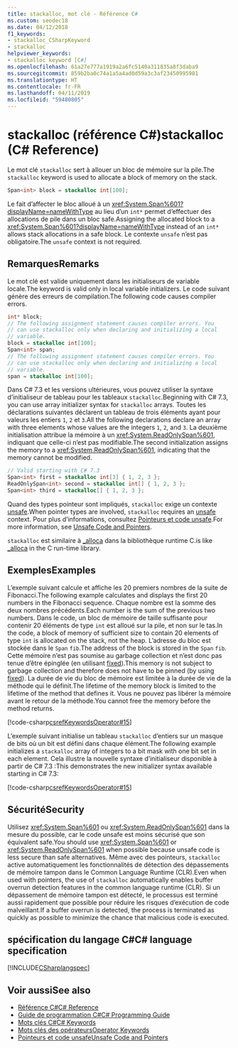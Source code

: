 ```yaml
---
title: stackalloc, mot clé - Référence C#
ms.custom: seodec18
ms.date: 04/12/2018
f1_keywords:
- stackalloc_CSharpKeyword
- stackalloc
helpviewer_keywords:
- stackalloc keyword [C#]
ms.openlocfilehash: 61a27e777a1919a2a6fc5140a311835a8f3daba9
ms.sourcegitcommit: 859b2ba0c74a1a5a4ad0d59a3c3af23450995981
ms.translationtype: HT
ms.contentlocale: fr-FR
ms.lasthandoff: 04/11/2019
ms.locfileid: "59480805"
---
```

# <a name="stackalloc-c-reference"></a><span data-ttu-id="d93fe-102">stackalloc (référence C#)</span><span class="sxs-lookup"><span data-stu-id="d93fe-102">stackalloc (C# Reference)</span></span>

<span data-ttu-id="d93fe-103">Le mot clé `stackalloc` sert à allouer un bloc de mémoire sur la pile.</span><span class="sxs-lookup"><span data-stu-id="d93fe-103">The `stackalloc` keyword is used to allocate a block of memory on the stack.</span></span>

```csharp
Span<int> block = stackalloc int[100];
```

<span data-ttu-id="d93fe-104">Le fait d’affecter le bloc alloué à un <xref:System.Span%601?displayName=nameWithType> au lieu d’un `int*` permet d’effectuer des allocations de pile dans un bloc safe.</span><span class="sxs-lookup"><span data-stu-id="d93fe-104">Assigning the allocated block to a <xref:System.Span%601?displayName=nameWithType> instead of an `int*` allows stack allocations in a safe block.</span></span> <span data-ttu-id="d93fe-105">Le contexte `unsafe` n’est pas obligatoire.</span><span class="sxs-lookup"><span data-stu-id="d93fe-105">The `unsafe` context is not required.</span></span>

## <a name="remarks"></a><span data-ttu-id="d93fe-106">Remarques</span><span class="sxs-lookup"><span data-stu-id="d93fe-106">Remarks</span></span>

<span data-ttu-id="d93fe-107">Le mot clé est valide uniquement dans les initialiseurs de variable locale.</span><span class="sxs-lookup"><span data-stu-id="d93fe-107">The keyword is valid only in local variable initializers.</span></span> <span data-ttu-id="d93fe-108">Le code suivant génère des erreurs de compilation.</span><span class="sxs-lookup"><span data-stu-id="d93fe-108">The following code causes compiler errors.</span></span>

```csharp
int* block;
// The following assignment statement causes compiler errors. You
// can use stackalloc only when declaring and initializing a local
// variable.
block = stackalloc int[100];
Span<int> span;
// The following assignment statement causes compiler errors. You
// can use stackalloc only when declaring and initializing a local
// variable.
span = stackalloc int[100];
```

<span data-ttu-id="d93fe-109">Dans C# 7.3 et les versions ultérieures, vous pouvez utiliser la syntaxe d’initialiseur de tableau pour les tableaux `stackalloc`.</span><span class="sxs-lookup"><span data-stu-id="d93fe-109">Beginning with C# 7.3, you can use array initializer syntax for `stackalloc` arrays.</span></span> <span data-ttu-id="d93fe-110">Toutes les déclarations suivantes déclarent un tableau de trois éléments ayant pour valeurs les entiers `1`, `2` et `3`.</span><span class="sxs-lookup"><span data-stu-id="d93fe-110">All the following declarations declare an array with three elements whose values are the integers `1`, `2`, and `3`.</span></span> <span data-ttu-id="d93fe-111">La deuxième initialisation attribue la mémoire à un <xref:System.ReadOnlySpan%601>, indiquant que celle-ci n’est pas modifiable.</span><span class="sxs-lookup"><span data-stu-id="d93fe-111">The second initialization assigns the memory to a <xref:System.ReadOnlySpan%601>, indicating that the memory cannot be modified.</span></span>

```csharp
// Valid starting with C# 7.3
Span<int> first = stackalloc int[3] { 1, 2, 3 };
ReadOnlySpan<int> second = stackalloc int[] { 1, 2, 3 };
Span<int> third = stackalloc[] { 1, 2, 3 };
```

<span data-ttu-id="d93fe-112">Quand des types pointeur sont impliqués, `stackalloc` exige un contexte [unsafe](unsafe.md).</span><span class="sxs-lookup"><span data-stu-id="d93fe-112">When pointer types are involved, `stackalloc` requires an [unsafe](unsafe.md) context.</span></span> <span data-ttu-id="d93fe-113">Pour plus d’informations, consultez [Pointeurs et code unsafe](../../programming-guide/unsafe-code-pointers/index.md).</span><span class="sxs-lookup"><span data-stu-id="d93fe-113">For more information, see [Unsafe Code and Pointers](../../programming-guide/unsafe-code-pointers/index.md).</span></span>

`stackalloc` <span data-ttu-id="d93fe-114">est similaire à [_alloca](/cpp/c-runtime-library/reference/alloca) dans la bibliothèque runtime C.</span><span class="sxs-lookup"><span data-stu-id="d93fe-114">is like [_alloca](/cpp/c-runtime-library/reference/alloca) in the C run-time library.</span></span>

## <a name="examples"></a><span data-ttu-id="d93fe-115">Exemples</span><span class="sxs-lookup"><span data-stu-id="d93fe-115">Examples</span></span>

<span data-ttu-id="d93fe-116">L’exemple suivant calcule et affiche les 20 premiers nombres de la suite de Fibonacci.</span><span class="sxs-lookup"><span data-stu-id="d93fe-116">The following example calculates and displays the first 20 numbers in the Fibonacci sequence.</span></span> <span data-ttu-id="d93fe-117">Chaque nombre est la somme des deux nombres précédents.</span><span class="sxs-lookup"><span data-stu-id="d93fe-117">Each number is the sum of the previous two numbers.</span></span> <span data-ttu-id="d93fe-118">Dans le code, un bloc de mémoire de taille suffisante pour contenir 20 éléments de type `int` est alloué sur la pile, et non sur le tas.</span><span class="sxs-lookup"><span data-stu-id="d93fe-118">In the code, a block of memory of sufficient size to contain 20 elements of type `int` is allocated on the stack, not the heap.</span></span> <span data-ttu-id="d93fe-119">L’adresse du bloc est stockée dans le `Span` `fib`.</span><span class="sxs-lookup"><span data-stu-id="d93fe-119">The address of the block is stored in the `Span` `fib`.</span></span> <span data-ttu-id="d93fe-120">Cette mémoire n’est pas soumise au garbage collection et n’est donc pas tenue d’être épinglée (en utilisant [fixed](fixed-statement.md)).</span><span class="sxs-lookup"><span data-stu-id="d93fe-120">This memory is not subject to garbage collection and therefore does not have to be pinned (by using [fixed](fixed-statement.md)).</span></span> <span data-ttu-id="d93fe-121">La durée de vie du bloc de mémoire est limitée à la durée de vie de la méthode qui le définit.</span><span class="sxs-lookup"><span data-stu-id="d93fe-121">The lifetime of the memory block is limited to the lifetime of the method that defines it.</span></span> <span data-ttu-id="d93fe-122">Vous ne pouvez pas libérer la mémoire avant le retour de la méthode.</span><span class="sxs-lookup"><span data-stu-id="d93fe-122">You cannot free the memory before the method returns.</span></span>

[!code-csharp[csrefKeywordsOperator#15](~/samples/snippets/csharp/keywords/StackAllocExamples.cs#1)]

<span data-ttu-id="d93fe-123">L’exemple suivant initialise un tableau `stackalloc` d’entiers sur un masque de bits où un bit est défini dans chaque élément.</span><span class="sxs-lookup"><span data-stu-id="d93fe-123">The following example initializes a `stackalloc` array of integers to a bit mask with one bit set in each element.</span></span> <span data-ttu-id="d93fe-124">Cela illustre la nouvelle syntaxe d’initialiseur disponible à partir de C# 7.3 :</span><span class="sxs-lookup"><span data-stu-id="d93fe-124">This demonstrates the new initializer syntax available starting in C# 7.3:</span></span>

[!code-csharp[csrefKeywordsOperator#15](~/samples/snippets/csharp/keywords/StackAllocExamples.cs#2)]

## <a name="security"></a><span data-ttu-id="d93fe-125">Sécurité</span><span class="sxs-lookup"><span data-stu-id="d93fe-125">Security</span></span>

<span data-ttu-id="d93fe-126">Utilisez <xref:System.Span%601> ou <xref:System.ReadOnlySpan%601> dans la mesure du possible, car le code unsafe est moins sécurisé que son équivalent safe.</span><span class="sxs-lookup"><span data-stu-id="d93fe-126">You should use <xref:System.Span%601> or <xref:System.ReadOnlySpan%601> when possible because unsafe code is less secure than safe alternatives.</span></span> <span data-ttu-id="d93fe-127">Même avec des pointeurs, `stackalloc` active automatiquement les fonctionnalités de détection des dépassements de mémoire tampon dans le Common Language Runtime (CLR).</span><span class="sxs-lookup"><span data-stu-id="d93fe-127">Even when used with pointers, the use of `stackalloc` automatically enables buffer overrun detection features in the common language runtime (CLR).</span></span> <span data-ttu-id="d93fe-128">Si un dépassement de mémoire tampon est détecté, le processus est terminé aussi rapidement que possible pour réduire les risques d’exécution de code malveillant.</span><span class="sxs-lookup"><span data-stu-id="d93fe-128">If a buffer overrun is detected, the process is terminated as quickly as possible to minimize the chance that malicious code is executed.</span></span>

## <a name="c-language-specification"></a><span data-ttu-id="d93fe-129">spécification du langage C#</span><span class="sxs-lookup"><span data-stu-id="d93fe-129">C# language specification</span></span>

 [!INCLUDE[CSharplangspec](~/includes/csharplangspec-md.md)]

## <a name="see-also"></a><span data-ttu-id="d93fe-130">Voir aussi</span><span class="sxs-lookup"><span data-stu-id="d93fe-130">See also</span></span>

- [<span data-ttu-id="d93fe-131">Référence C#</span><span class="sxs-lookup"><span data-stu-id="d93fe-131">C# Reference</span></span>](../index.md)
- [<span data-ttu-id="d93fe-132">Guide de programmation C#</span><span class="sxs-lookup"><span data-stu-id="d93fe-132">C# Programming Guide</span></span>](../../programming-guide/index.md)
- [<span data-ttu-id="d93fe-133">Mots clés C#</span><span class="sxs-lookup"><span data-stu-id="d93fe-133">C# Keywords</span></span>](index.md)
- [<span data-ttu-id="d93fe-134">Mots clés des opérateurs</span><span class="sxs-lookup"><span data-stu-id="d93fe-134">Operator Keywords</span></span>](operator-keywords.md)
- [<span data-ttu-id="d93fe-135">Pointeurs et code unsafe</span><span class="sxs-lookup"><span data-stu-id="d93fe-135">Unsafe Code and Pointers</span></span>](../../programming-guide/unsafe-code-pointers/index.md)
